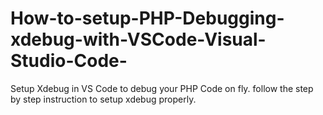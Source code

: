 # How-to-setup-PHP-Debugging-xdebug-with-VSCode-Visual-Studio-Code-
Setup Xdebug in VS Code to debug your PHP Code on fly. follow the step by step instruction to setup xdebug properly.
